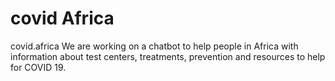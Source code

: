 # covid Africa
covid.africa
We are working on a chatbot to help people in Africa with information about test centers, treatments, prevention and resources to help for COVID 19.
